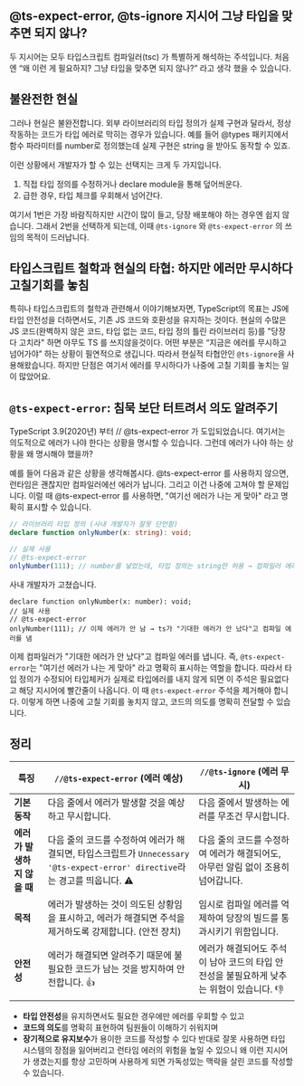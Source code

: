 
## @ts-expect-error, @ts-ignore 지시어 그냥 타입을 맞추면 되지 않나?

두 지시어는 모두 타입스크립트 컴파일러(tsc) 가 특별하게 해석하는 주석입니다.
처음엔 “왜 이런 게 필요하지? 그냥 타입을 맞추면 되지 않나?” 라고 생각 했을 수 있습니다.

## 불완전한 현실

그러나 현실은 불완전합니다.
외부 라이브러리의 타입 정의가 실제 구현과 달라서, 정상 작동하는 코드가 타입 에러로 막히는 경우가 있습니다.
예를 들어 @types 패키지에서 함수 파라미터를 number로 정의했는데 실제 구현은 string 을 받아도 동작할 수 있죠.

이런 상황에서 개발자가 할 수 있는 선택지는 크게 두 가지입니다.
1. 직접 타입 정의를 수정하거나 declare module을 통해 덮어씌운다.
2. 급한 경우, 타입 체크를 우회해서 넘어간다.

여기서 1번은 가장 바람직하지만 시간이 많이 들고, 당장 배포해야 하는 경우엔 쉽지 않습니다.
그래서 2번을 선택하게 되는데, 이때 `@ts-ignore` 와 `@ts-expect-error` 의 쓰임의 목적이 드러납니다.

## 타입스크립트 철학과 현실의 타협:  하지만 에러만 무시하다 고칠기회를 놓침

특히나 타입스크립트의 철학과 관련해서 이야기해보자면, TypeScript의 목표는 JS에 타입 안전성을 더하면서도, 기존 JS 코드와 호환성을 유지하는 것이다.
현실의 수많은 JS 코드(완벽하지 않은 코드, 타입 없는 코드, 타입 정의 틀린 라이브러리 등)를 "당장 다 고치라" 하면 아무도 TS 를 쓰지않을것이다.
어떤 부분은 “지금은 에러를 무시하고 넘어가야” 하는 상황이 필연적으로 생깁니다.
따라서 현실적 타협안인 `@ts-ignore`을 사용해왔습니다. 하지만 단점은 여기서 에러를 무시하다가 나중에 고칠 기회를 놓치는 일이 많았어요.

## `@ts-expect-error`: 침묵 보단 터트려서 의도 알려주기
TypeScript 3.9(2020년) 부터 // @ts-expect-error 가 도입되었습니다.
여기서는 의도적으로 에러가 나야 한다는 상황을 명시할 수 있습니다. 
그런데 에러가 나야 하는 상황을 왜 명시해야 했을까?

예를 들어 다음과 같은 상황을 생각해봅시다.
@ts-expect-error 를 사용하지 않으면, 런타임은 괜찮지만 컴파일러에선 에러가 납니다. 그리고 이건 나중에 고쳐야 할 문제입니다.
이럴 때 @ts-expect-error 를 사용하면, "여기선 에러가 나는 게 맞아" 라고 명확히 표시할 수 있습니다.

```typescript
// 라이브러리 타입 정의 (사내 개발자가 잘못 단언함)
declare function onlyNumber(x: string): void;

// 실제 사용
// @ts-expect-error
onlyNumber(111); // number를 넣었는데, 타입 정의는 string만 허용 → 컴파일러 에러 발생
```
사내 개발자가 고쳤습니다.

```typescript// 라이브러리 타입 정의 (수정됨)
declare function onlyNumber(x: number): void;
// 실제 사용
// @ts-expect-error
onlyNumber(111); // 이제 에러가 안 남 → ts가 "기대한 에러가 안 났다"고 컴파일 에러를 냄
``` 

이제 컴파일러가 "기대한 에러가 안 났다"고 컴파일 에러를 냅니다.
즉, `@ts-expect-error`는 "여기선 에러가 나는 게 맞아" 라고 명확히 표시하는 역할을 합니다.
따라서 타입 정의가 수정되어 타입체커가 실제로 타입에러를 내지 않게 되면 이 주석은 필요없다고 해당 지시어에 빨간줄이 나옵니다.
이 때 `@ts-expect-error` 주석을 제거해야 합니다.  이렇게 하면 나중에 고칠 기회를 놓치지 않고, 코드의 의도를 명확히 전달할 수 있습니다.


## 정리

| 특징                        | `//@ts-expect-error` (에러 예상)                                                                                             | `//@ts-ignore` (에러 무시)                                                               |
| --------------------------- | ---------------------------------------------------------------------------------------------------------------------------- | ---------------------------------------------------------------------------------------- |
| **기본 동작**               | 다음 줄에서 에러가 발생할 것을 예상하고 무시합니다.                                                                          | 다음 줄에서 발생하는 에러를 무조건 무시합니다.                                           |
| **에러가 발생하지 않을 때** | 다음 줄의 코드를 수정하여 에러가 해결되면, 타입스크립트가 `Unnecessary '@ts-expect-error' directive`라는 경고를 띄웁니다. ⚠️ | 다음 줄의 코드를 수정하여 에러가 해결되어도, 아무런 알림 없이 조용히 넘어갑니다.         |
| **목적**                    | 에러가 발생하는 것이 의도된 상황임을 표시하고, 에러가 해결되면 주석을 제거하도록 강제합니다. (안전 장치)                     | 임시로 컴파일 에러를 억제하여 당장의 빌드를 통과시키기 위함입니다.                       |
| **안전성**                  | 에러가 해결되면 알려주기 때문에 불필요한 코드가 남는 것을 방지하여 안전합니다. 👍                                            | 에러가 해결되어도 주석이 남아 코드의 타입 안전성을 불필요하게 낮추는 위험이 있습니다. 👎 |

- **타입 안전성**을 유지하면서도 필요한 경우에만 에러를 우회할 수 있고
- **코드의 의도**를 명확히 표현하여 팀원들이 이해하기 쉬워지며
- **장기적으로 유지보수**가 용이한 코드를 작성할 수 있다
  반대로 잘못 사용하면 타입 시스템의 장점을 잃어버리고 런타임 에러의 위험을 높일 수 있으니 왜 이런 지시어가 생겼는지를 항상 고민하며 사용하게 되면
가독성있는 맥락을 살린 코드를 작성할 수 있습니다.

